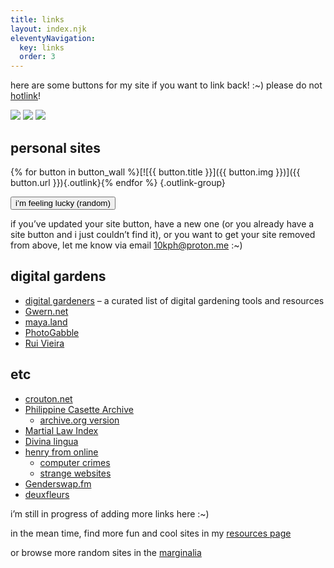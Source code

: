 ```yaml
---
title: links
layout: index.njk
eleventyNavigation:
  key: links
  order: 3
---
```


<section class="cards">
<div class="size-l">

here are some buttons for my site if you want to link back! :~) please do not [hotlink](https://simple.wikipedia.org/wiki/Hotlinking)!

![](/assets/img/10kph-01.png) ![](/assets/img/10kph-02.png) ![](/assets/img/10kph-03.png) 

</div>
</section>
<p></p>
<section class="cards">
<div class="size-l">

## personal sites

{% for button in button_wall %}[![{{ button.title }}]({{ button.img }})]({{ button.url }}){.outlink}{% endfor %} {.outlink-group}

<p></p>

<button class="button" id="randomLink">i’m feeling lucky (random)</button>

if you’ve updated your site button, have a new one (or you already have a site button and i just couldn’t find it), or you want to get your site removed from above, let me know via email [10kph@proton.me](mailto:10kph@proton.me) :~)

</div>
<div class="clear size-l">
<div class="size-l">

## digital gardens

- [digital gardeners](https://github.com/MaggieAppleton/digital-gardeners) – a curated list of digital gardening tools and resources
- [Gwern.net](https://gwern.net/)
- [maya.land](https://maya.land)
- [PhotoGabble](https://photogabble.co.uk/)
- [Rui Vieira](https://ruivieira.dev/)

</div>

<div class="size-l">

## etc

- [crouton.net](http://crouton.net/)
- [Philippine Casette Archive](https://philippinecassettearchive.com/)
  - [archive.org version](https://web.archive.org/web/20240122201534/https://philippinecassettearchive.com/)
- [Martial Law Index](https://martiallawindex.com/)
- [Divina lingua](https://divinalingua.it/en)
- [henry from online](https://henry.codes/)
  - [computer crimes](https://crime.computer/)
  - [strange websites](https://strange.website/)
- [Genderswap.fm](https://genderswap.fm/)
- [deuxfleurs](https://deuxfleurs.fr/)

i’m still in progress of adding more links here :~)

in the mean time, find more fun and cool sites in my [resources page](/resources)

or browse more random sites in the [marginalia](https://search.marginalia.nu/explore/random)

</div>
</div>
</section>